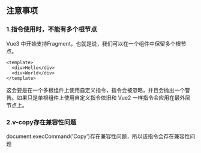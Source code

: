 ## 注意事项
### 1.指令使用时，不能有多个根节点
Vue3 中开始支持Fragment，也就是说，我们可以在一个组件中保留多个根节点。
```vue
<template>
  <div>Hello</div>
  <div>World</div>
</template>
```
这会要是在一个多根组件上使用自定义指令，指令会被忽略，并且会抛出一个警告。如果只是单根组件上使用自定义指令依旧和 Vue2 一样指令会应用在最外层节点上。
### 2.v-copy存在兼容性问题
document.execCommand('Copy')存在兼容性问题，所以该指令会存在兼容性问题